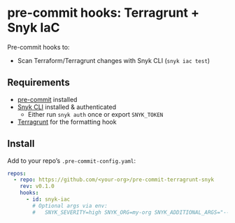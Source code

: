 # pre-commit hooks: Terragrunt + Snyk IaC

Pre-commit hooks to:
- Scan Terraform/Terragrunt changes with Snyk CLI (`snyk iac test`)

## Requirements
- [pre-commit](https://pre-commit.com/) installed
- [Snyk CLI](https://docs.snyk.io/snyk-cli/install-the-snyk-cli) installed & authenticated
  - Either run `snyk auth` once or export `SNYK_TOKEN`
- [Terragrunt](https://terragrunt.gruntwork.io/) for the formatting hook

## Install

Add to your repo’s `.pre-commit-config.yaml`:

```yaml
repos:
  - repo: https://github.com/<your-org>/pre-commit-terragrunt-snyk
    rev: v0.1.0
    hooks:
      - id: snyk-iac
        # Optional args via env:
        #   SNYK_SEVERITY=high SNYK_ORG=my-org SNYK_ADDITIONAL_ARGS="--report"
```